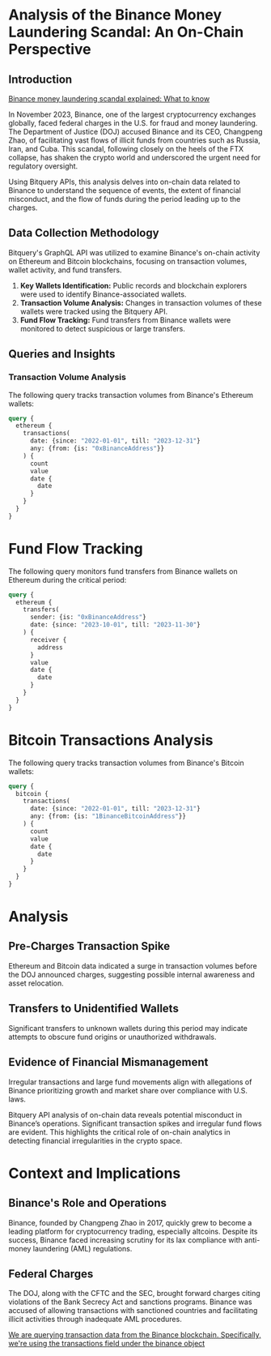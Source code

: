 # Analysis of the Binance Money Laundering Scandal: An On-Chain Perspective 

## Introduction
[Binance money laundering scandal explained: What to know](https://www.techtarget.com/whatis/feature/Binance-money-laundering-scandal-explained-What-to-know)

In November 2023, Binance, one of the largest cryptocurrency exchanges globally, faced federal charges in the U.S. for fraud and money laundering. The Department of Justice (DOJ) accused Binance and its CEO, Changpeng Zhao, of facilitating vast flows of illicit funds from countries such as Russia, Iran, and Cuba. This scandal, following closely on the heels of the FTX collapse, has shaken the crypto world and underscored the urgent need for regulatory oversight.

Using Bitquery APIs, this analysis delves into on-chain data related to Binance to understand the sequence of events, the extent of financial misconduct, and the flow of funds during the period leading up to the charges.

## Data Collection Methodology

Bitquery's GraphQL API was utilized to examine Binance's on-chain activity on Ethereum and Bitcoin blockchains, focusing on transaction volumes, wallet activity, and fund transfers.

1. **Key Wallets Identification:** Public records and blockchain explorers were used to identify Binance-associated wallets.
2. **Transaction Volume Analysis:** Changes in transaction volumes of these wallets were tracked using the Bitquery API.
3. **Fund Flow Tracking:** Fund transfers from Binance wallets were monitored to detect suspicious or large transfers.

## Queries and Insights

### Transaction Volume Analysis

The following query tracks transaction volumes from Binance's Ethereum wallets:

```graphql
query {
  ethereum {
    transactions(
      date: {since: "2022-01-01", till: "2023-12-31"}
      any: {from: {is: "0xBinanceAddress"}}
    ) {
      count
      value
      date {
        date
      }
    }
  }
}    

```
# Fund Flow Tracking

The following query monitors fund transfers from Binance wallets on Ethereum during the critical period:

```graphql
query {
  ethereum {
    transfers(
      sender: {is: "0xBinanceAddress"}
      date: {since: "2023-10-01", till: "2023-11-30"}
    ) {
      receiver {
        address
      }
      value
      date {
        date
      }
    }
  }
}
```
# Bitcoin Transactions Analysis

The following query tracks transaction volumes from Binance's Bitcoin wallets:

```graphql
query {
  bitcoin {
    transactions(
      date: {since: "2022-01-01", till: "2023-12-31"}
      any: {from: {is: "1BinanceBitcoinAddress"}}
    ) {
      count
      value
      date {
        date
      }
    }
  }
}
```
# Analysis

## Pre-Charges Transaction Spike
Ethereum and Bitcoin data indicated a surge in transaction volumes before the DOJ announced charges, suggesting possible internal awareness and asset relocation.

## Transfers to Unidentified Wallets
Significant transfers to unknown wallets during this period may indicate attempts to obscure fund origins or unauthorized withdrawals.

## Evidence of Financial Mismanagement
Irregular transactions and large fund movements align with allegations of Binance prioritizing growth and market share over compliance with U.S. laws.

Bitquery API analysis of on-chain data reveals potential misconduct in Binance’s operations. Significant transaction spikes and irregular fund flows are evident. This highlights the critical role of on-chain analytics in detecting financial irregularities in the crypto space.

# Context and Implications

## Binance's Role and Operations
Binance, founded by Changpeng Zhao in 2017, quickly grew to become a leading platform for cryptocurrency trading, especially altcoins. Despite its success, Binance faced increasing scrutiny for its lax compliance with anti-money laundering (AML) regulations.

## Federal Charges
The DOJ, along with the CFTC and the SEC, brought forward charges citing violations of the Bank Secrecy Act and sanctions programs. Binance was accused of allowing transactions with sanctioned countries and facilitating illicit activities through inadequate AML procedures.

[We are querying transaction data from the Binance blockchain. Specifically, we're using the transactions field under the binance object](https://graphql.bitquery.io)



